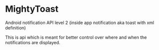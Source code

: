 # MightyToast
Android notification API level 2 (inside app notification aka toast with xml definition)

This is api which is meant for better control over where and when the notifications are displayed. 
